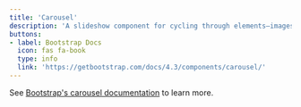 ```yaml
---
title: 'Carousel'
description: 'A slideshow component for cycling through elements—images or slides of text—like a carousel.'
buttons: 
- label: Bootstrap Docs
  icon: fas fa-book   
  type: info   
  link: 'https://getbootstrap.com/docs/4.3/components/carousel/'
---
```


See [Bootstrap's carousel documentation](https://getbootstrap.com/docs/4.3/components/carousel/) to learn more.
